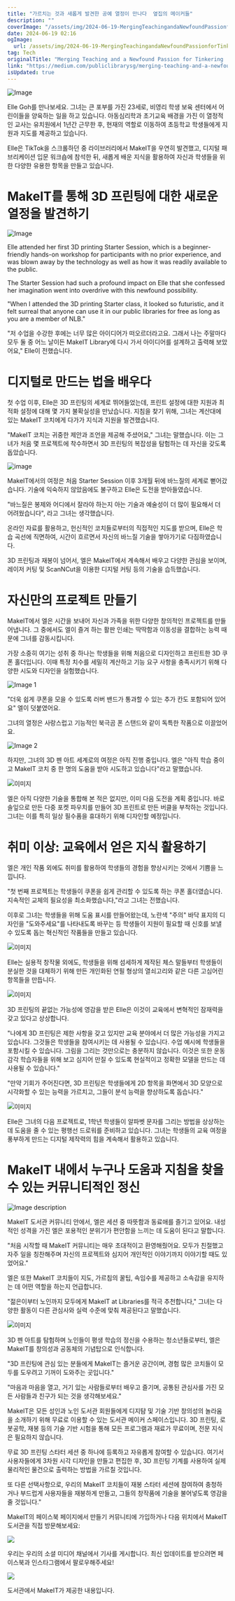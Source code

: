 ```yaml
---
title: "가르치는 것과 새롭게 발견한 공예 열정이 만나다  옆집의 메이커들"
description: ""
coverImage: "/assets/img/2024-06-19-MergingTeachingandaNewfoundPassionforTinkeringMakersNextDoor_0.png"
date: 2024-06-19 02:16
ogImage: 
  url: /assets/img/2024-06-19-MergingTeachingandaNewfoundPassionforTinkeringMakersNextDoor_0.png
tag: Tech
originalTitle: "Merging Teaching and a Newfound Passion for Tinkering | Makers Next Door"
link: "https://medium.com/publiclibrarysg/merging-teaching-and-a-newfound-passion-for-tinkering-makers-next-door-608adb60e72f"
isUpdated: true
---
```







![Image](/assets/img/2024-06-19-MergingTeachingandaNewfoundPassionforTinkeringMakersNextDoor_0.png)

Elle Goh를 만나보세요. 그녀는 큰 포부를 가진 23세로, 비영리 학생 보육 센터에서 어린이들을 양육하는 일을 하고 있습니다. 아동심리학과 초기교육 배경을 가진 이 열정적인 교사는 유치원에서 1년간 근무한 후, 현재의 역할로 이동하여 초등학교 학생들에게 지원과 지도를 제공하고 있습니다.

Elle은 TikTok을 스크롤하던 중 라이브러리에서 MakeIT을 우연히 발견했고, 디지털 패브리케이션 입문 워크숍에 참석한 뒤, 새롭게 배운 지식을 활용하여 자신과 학생들을 위한 다양한 유용한 항목을 만들고 있습니다.

# MakeIT를 통해 3D 프린팅에 대한 새로운 열정을 발견하기


<div class="content-ad"></div>


![Image](/assets/img/2024-06-19-MergingTeachingandaNewfoundPassionforTinkeringMakersNextDoor_1.png)

Elle attended her first 3D printing Starter Session, which is a beginner-friendly hands-on workshop for participants with no prior experience, and was blown away by the technology as well as how it was readily available to the public.

The Starter Session had such a profound impact on Elle that she confessed her imagination went into overdrive with this newfound possibility.

"When I attended the 3D printing Starter class, it looked so futuristic, and it felt surreal that anyone can use it in our public libraries for free as long as you are a member of NLB."


<div class="content-ad"></div>

"저 수업을 수강한 후에는 너무 많은 아이디어가 떠오르더라고요. 그래서 나는 주말마다 모두 둘 중 어느 날이든 MakeIT Library에 다시 가서 아이디어를 설계하고 출력해 보았어요," Elle이 전했습니다.

# 디지털로 만드는 법을 배우다

첫 수업 이후, Elle은 3D 프린팅의 세계로 뛰어들었는데, 프린트 설정에 대한 지원과 최적화 설정에 대해 몇 가지 불확실성을 만났습니다. 지침을 찾기 위해, 그녀는 계산대에 있는 MakeIT 코치에게 다가가 지식과 지원을 발견했습니다.

"MakeIT 코치는 귀중한 제안과 조언을 제공해 주셨어요," 그녀는 말했습니다. 이는 그녀가 처음 몇 프로젝트에 착수하면서 3D 프린팅의 복잡성을 탐험하는 데 자신을 갖도록 돕았습니다.

<div class="content-ad"></div>


![image](/assets/img/2024-06-19-MergingTeachingandaNewfoundPassionforTinkeringMakersNextDoor_2.png)

MakeIT에서의 여정은 처음 Starter Session 이후 3개월 뒤에 바느질의 세계로 뻗어갔습니다. 기술에 익숙하지 않았음에도 불구하고 Elle은 도전을 받아들였습니다.

"바느질은 봉제와 어디에서 잘라야 하는지 아는 기술과 예술성이 더 많이 필요해서 더 어려웠습니다", 라고 그녀는 생각했습니다.

온라인 자료를 활용하고, 헌신적인 코치들로부터의 직접적인 지도를 받으며, Elle은 학습 곡선에 직면하여, 시간이 흐르면서 자신의 바느질 기술을 쌓아가기로 다짐하였습니다.


<div class="content-ad"></div>

3D 프린팅과 재봉이 넘어서, 엘은 MakeIT에서 계속해서 배우고 다양한 관심을 보이며, 레이저 커팅 및 ScanNCut을 이용한 디지털 커팅 등의 기술을 습득했습니다.

# 자신만의 프로젝트 만들기

MakeIT에서 엘은 시간을 보내어 자신과 가족을 위한 다양한 창의적인 프로젝트를 만들어냅니다. 그 중에서도 엘이 즐겨 하는 활판 인쇄는 딱딱함과 이동성을 결합하는 능력 때문에 그녀를 감동시킵니다.

가장 소중히 여기는 성취 중 하나는 학생들을 위해 처음으로 디자인하고 프린트한 3D 쿠폰 홀더입니다. 이때 특정 치수를 세밀히 계산하고 기능 요구 사항을 충족시키기 위해 다양한 시도와 디자인을 실험했습니다.

<div class="content-ad"></div>


![Image 1](/assets/img/2024-06-19-MergingTeachingandaNewfoundPassionforTinkeringMakersNextDoor_3.png)

"더욱 쉽게 쿠폰을 모을 수 있도록 러버 밴드가 통과할 수 있는 추가 칸도 포함되어 있어요" 엘이 덧붙였어요.

그녀의 열정은 사랑스럽고 기능적인 북극곰 폰 스탠드와 같이 독특한 작품으로 이끌었어요.

![Image 2](/assets/img/2024-06-19-MergingTeachingandaNewfoundPassionforTinkeringMakersNextDoor_4.png)


<div class="content-ad"></div>

하지만, 그녀의 3D 펜 아트 세계로의 여정은 아직 진행 중입니다. 엘은 "아직 학습 중이고 MakeIT 코치 중 한 명의 도움을 받아 시도하고 있습니다"라고 말했습니다.

![이미지](/assets/img/2024-06-19-MergingTeachingandaNewfoundPassionforTinkeringMakersNextDoor_5.png)

엘은 아직 다양한 기술을 통합해 본 적은 없지만, 이미 다음 도전을 계획 중입니다. 바로 솔잎으로 만든 다중 포켓 파우치를 만들어 3D 프린트로 만든 버클을 부착하는 것입니다. 그녀는 이를 특히 일상 필수품을 휴대하기 위해 디자인할 예정입니다.

# 취미 이상: 교육에서 얻은 지식 활용하기

<div class="content-ad"></div>

엘은 개인 작품 외에도 취미를 활용하여 학생들의 경험을 향상시키는 것에서 기쁨을 느낍니다.

"첫 번째 프로젝트는 학생들이 쿠폰을 쉽게 관리할 수 있도록 하는 쿠폰 홀더였습니다. 지속적인 교체의 필요성을 최소화했습니다,"라고 그녀는 전했습니다.

이후로 그녀는 학생들을 위해 도움 표시를 만들어왔는데, 노란색 "주의" 바닥 표지의 디자인을 "도와주세요"를 나타내도록 바꾸는 등 학생들이 지원이 필요할 때 신호를 보낼 수 있도록 돕는 혁신적인 작품들을 만들고 있습니다.

![이미지](/assets/img/2024-06-19-MergingTeachingandaNewfoundPassionforTinkeringMakersNextDoor_6.png)

<div class="content-ad"></div>

Elle는 실용적 창작물 외에도, 학생들을 위해 섬세하게 제작된 체스 말들부터 학생들이 분실한 것을 대체하기 위해 만든 개인화된 연필 형상의 열쇠고리와 같은 다른 고심어린 항목들을 만듭니다.

![이미지](/assets/img/2024-06-19-MergingTeachingandaNewfoundPassionforTinkeringMakersNextDoor_7.png)

3D 프린팅의 끝없는 가능성에 영감을 받은 Elle은 이것이 교육에서 변혁적인 잠재력을 갖고 있다고 상상합니다.

"나에게 3D 프린팅은 제한 사항을 갖고 있지만 교육 분야에서 더 많은 가능성을 가지고 있습니다. 그것들은 학생들을 참여시키는 데 사용될 수 있습니다. 수업 예시에 학생들을 포함시킬 수 있습니다. 그림을 그리는 것만으로는 충분하지 않습니다. 이것은 또한 운동 감각 학습자들을 위해 보고 심지어 만질 수 있도록 현실적이고 정확한 모델을 만드는 데 사용될 수 있습니다."

<div class="content-ad"></div>

"만약 기회가 주어진다면, 3D 프린팅은 학생들에게 2D 항목을 화면에서 3D 모양으로 시각화할 수 있는 능력을 가르치고, 그들이 분석 능력을 향상하도록 돕습니다."

![이미지](/assets/img/2024-06-19-MergingTeachingandaNewfoundPassionforTinkeringMakersNextDoor_8.png)

Elle은 그녀의 다음 프로젝트로, 1학년 학생들이 알파벳 문자를 그리는 방법을 상상하는 데 도움을 줄 수 있는 평행선 드로워를 준비하고 있습니다. 그녀는 학생들의 교육 여정을 풍부하게 만드는 디지털 제작력의 힘을 계속해서 활용하고 있습니다.

# MakeIT 내에서 누구나 도움과 지침을 찾을 수 있는 커뮤니티적인 정신

<div class="content-ad"></div>


![Image description](/assets/img/2024-06-19-MergingTeachingandaNewfoundPassionforTinkeringMakersNextDoor_9.png)

MakeIT 도서관 커뮤니티 안에서, 엘은 세션 중 따뜻함과 동료애를 즐기고 있어요. 내성적인 성격을 가진 엘은 포용적인 분위기가 편안함을 느끼는 데 도움이 된다고 말합니다.

"처음 시작할 때 MakeIT 커뮤니티는 매우 초대적이고 환영해줬어요. 모두가 친절했고 자주 일을 칭찬해주며 자신의 프로젝트와 심지어 개인적인 이야기까지 이야기할 때도 있었어요."

엘은 또한 MakeIT 코치들이 지도, 가르침의 꿀팁, 속임수를 제공하고 소속감을 유지하는 데 어떤 역할을 하는지 언급합니다.


<div class="content-ad"></div>

"젊은이부터 노인까지 모두에게 MakeIT at Libraries를 적극 추천합니다," 그녀는 다양한 활동이 다른 관심사와 실력 수준에 맞춰 제공된다고 말했습니다.

![이미지](/assets/img/2024-06-19-MergingTeachingandaNewfoundPassionforTinkeringMakersNextDoor_10.png)

3D 펜 아트를 탐험하며 노인들이 평생 학습의 정신을 수용하는 청소년들로부터, 엘은 MakeIT를 창의성과 공동체의 기념탑으로 인식합니다.

"3D 프린팅에 관심 있는 분들에게 MakeIT는 즐거운 공간이며, 경험 많은 코치들이 모두를 도우려고 기꺼이 도와주는 곳입니다."

<div class="content-ad"></div>

"마음과 마음을 열고, 거기 있는 사람들로부터 배우고 즐기며, 공통된 관심사를 가진 모든 사람들과 친구가 되는 것을 생각해보세요."

MakeIT은 모든 성인과 노인 도서관 회원들에게 디지턈 및 기술 기반 창의성의 놀라움을 소개하기 위해 무료로 이용할 수 있는 도서관 메이커 스페이스입니다. 3D 프린팅, 로봇공학, 재봉 등의 기술 기반 시험을 통해 모든 프로그램과 재료가 무료이며, 전문 지식은 필요하지 않습니다.

무료 3D 프린팅 스타터 세션 중 하나에 등록하고 자유롭게 참여할 수 있습니다. 여기서 사용자들에게 3차원 시각 디자인을 만들고 편집한 후, 3D 프린팅 기계를 사용하여 실제 물리적인 물건으로 출력하는 방법을 가르칠 것입니다.

또 다른 선택사항으로, 우리의 MakeIT 코치들이 재봉 스타터 세션에 참여하여 충청하거나 부드럽게 사용자들을 재봉하게 만들고, 그들의 창작품에 기술을 불어넣도록 영감을 줄 것입니다."

<div class="content-ad"></div>

MakeIT의 페이스북 페이지에서 만들기 커뮤니티에 가입하거나 다음 위치에서 MakeIT 도서관을 직접 방문해보세요:

![](/assets/img/2024-06-19-MergingTeachingandaNewfoundPassionforTinkeringMakersNextDoor_11.png)

우리는 우리의 소셜 미디어 채널에서 기사를 게시합니다. 최신 업데이트를 받으려면 페이스북과 인스타그램에서 팔로우해주세요!

![](/assets/img/2024-06-19-MergingTeachingandaNewfoundPassionforTinkeringMakersNextDoor_12.png)

<div class="content-ad"></div>

도서관에서 MakeIT가 제공한 내용입니다.